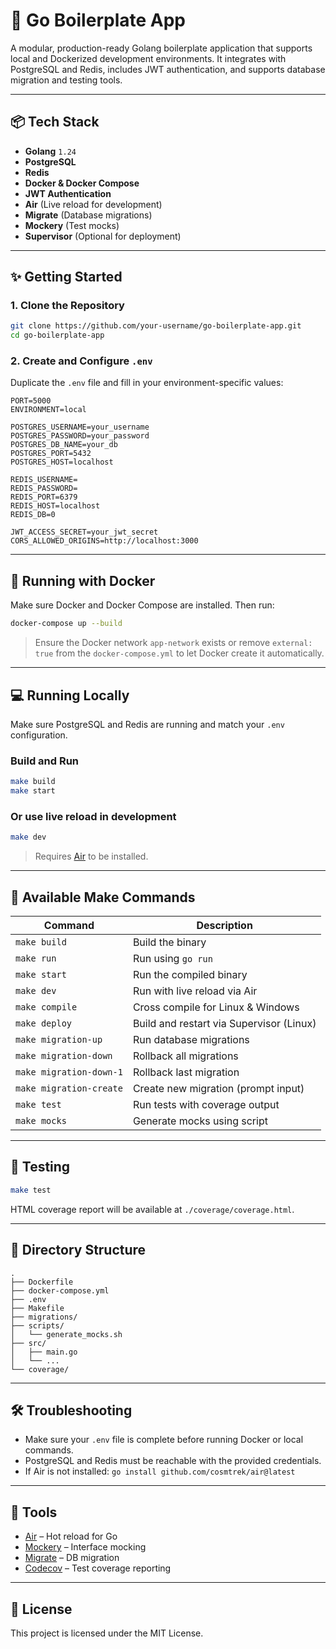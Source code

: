 # 🧱 Go Boilerplate App

A modular, production-ready Golang boilerplate application that supports local and Dockerized development environments. It integrates with PostgreSQL and Redis, includes JWT authentication, and supports database migration and testing tools.

---

## 📦 Tech Stack

- **Golang** `1.24`
- **PostgreSQL**
- **Redis**
- **Docker & Docker Compose**
- **JWT Authentication**
- **Air** (Live reload for development)
- **Migrate** (Database migrations)
- **Mockery** (Test mocks)
- **Supervisor** (Optional for deployment)

---

## ✨ Getting Started

### 1. Clone the Repository

```bash
git clone https://github.com/your-username/go-boilerplate-app.git
cd go-boilerplate-app
```

### 2. Create and Configure `.env`

Duplicate the `.env` file and fill in your environment-specific values:

```env
PORT=5000
ENVIRONMENT=local

POSTGRES_USERNAME=your_username
POSTGRES_PASSWORD=your_password
POSTGRES_DB_NAME=your_db
POSTGRES_PORT=5432
POSTGRES_HOST=localhost

REDIS_USERNAME=
REDIS_PASSWORD=
REDIS_PORT=6379
REDIS_HOST=localhost
REDIS_DB=0

JWT_ACCESS_SECRET=your_jwt_secret
CORS_ALLOWED_ORIGINS=http://localhost:3000
```

---

## 🐳 Running with Docker

Make sure Docker and Docker Compose are installed. Then run:

```bash
docker-compose up --build
```

> Ensure the Docker network `app-network` exists or remove `external: true` from the `docker-compose.yml` to let Docker create it automatically.

---

## 💻 Running Locally

Make sure PostgreSQL and Redis are running and match your `.env` configuration.

### Build and Run

```bash
make build
make start
```

### Or use live reload in development

```bash
make dev
```

> Requires [Air](https://github.com/cosmtrek/air) to be installed.

---

## 🔧 Available Make Commands

| Command               | Description                               |
|-----------------------|-------------------------------------------|
| `make build`          | Build the binary                          |
| `make run`            | Run using `go run`                        |
| `make start`          | Run the compiled binary                   |
| `make dev`            | Run with live reload via Air             |
| `make compile`        | Cross compile for Linux & Windows         |
| `make deploy`         | Build and restart via Supervisor (Linux) |
| `make migration-up`   | Run database migrations                   |
| `make migration-down` | Rollback all migrations                   |
| `make migration-down-1` | Rollback last migration                |
| `make migration-create` | Create new migration (prompt input)    |
| `make test`           | Run tests with coverage output            |
| `make mocks`          | Generate mocks using script               |

---

## 🧪 Testing

```bash
make test
```

HTML coverage report will be available at `./coverage/coverage.html`.

---

## 📁 Directory Structure

```
.
├── Dockerfile
├── docker-compose.yml
├── .env
├── Makefile
├── migrations/
├── scripts/
│   └── generate_mocks.sh
├── src/
│   ├── main.go
│   └── ...
└── coverage/
```

---

## 🛠 Troubleshooting

- Make sure your `.env` file is complete before running Docker or local commands.
- PostgreSQL and Redis must be reachable with the provided credentials.
- If Air is not installed: `go install github.com/cosmtrek/air@latest`

---

## 🧰 Tools

- [Air](https://github.com/cosmtrek/air) – Hot reload for Go
- [Mockery](https://github.com/vektra/mockery) – Interface mocking
- [Migrate](https://github.com/golang-migrate/migrate) – DB migration
- [Codecov](https://about.codecov.io/) – Test coverage reporting

---

## 📄 License

This project is licensed under the MIT License.

